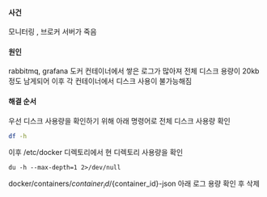 
#### 사건
모니터링 , 브로커 서버가 죽음

#### 원인
rabbitmq, grafana 도커 컨테이너에서 쌓은 로그가 많아져 전체 디스크 용량이 20kb정도 남게되어 이후 각 컨테이너에서 디스크 사용이 불가능해짐

#### 해결 순서

우선 디스크 사용량을 확인하기 위해 아래 명령어로 전체 디스크 사용량 확인
``` bash
df -h
```

이후 /etc/docker 디렉토리에서 현 디렉토리 사용량을 확인 

```
du -h --max-depth=1 2>/dev/null
```

docker/containers/${container_id}/${container_id}-json 아래 로그 용량 확인 후 삭제

